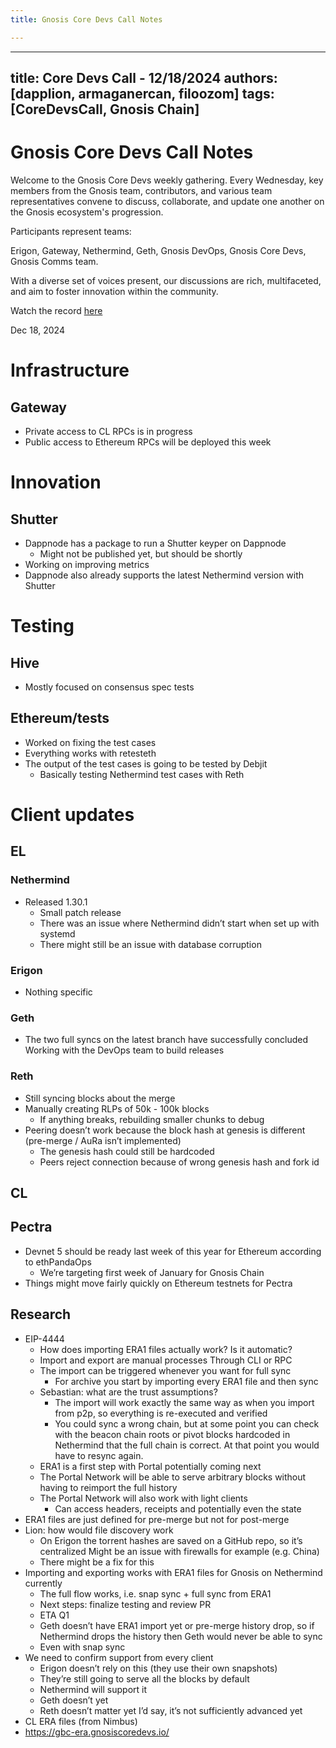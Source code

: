 ```yaml
---
title: Gnosis Core Devs Call Notes

---
```


---
title: Core Devs Call - 12/18/2024
authors: [dapplion, armaganercan, filoozom]
tags: [CoreDevsCall, Gnosis Chain]
---

# Gnosis Core Devs Call Notes

Welcome to the Gnosis Core Devs weekly gathering. Every Wednesday, key members from the Gnosis team, contributors, and various team representatives convene to discuss, collaborate, and update one another on the Gnosis ecosystem's progression.

Participants represent teams:

Erigon, Gateway, Nethermind, Geth, Gnosis DevOps, Gnosis Core Devs, Gnosis Comms team.

With a diverse set of voices present, our discussions are rich, multifaceted, and aim to foster innovation within the community.

Watch the record [here](https://www.youtube.com/watch?v=q9DpEEsAl84&t=3s)

Dec 18, 2024

# Infrastructure
## Gateway
* Private access to CL RPCs is in progress
* Public access to Ethereum RPCs will be deployed this week


# Innovation
## Shutter
* Dappnode has a package to run a Shutter keyper on Dappnode
  * Might not be published yet, but should be shortly
* Working on improving metrics
* Dappnode also already supports the latest Nethermind version with Shutter

 
# Testing
## Hive
 * Mostly focused on consensus spec tests

## Ethereum/tests
* Worked on fixing the test cases
* Everything works with retesteth
* The output of the test cases is going to be tested by Debjit
  * Basically testing Nethermind test cases with Reth


# Client updates
## EL
### Nethermind
* Released 1.30.1
  * Small patch release
  * There was an issue where Nethermind didn’t start when set up with systemd
  * There might still be an issue with database corruption

### Erigon
* Nothing specific

### Geth
* The two full syncs on the latest branch have successfully concluded
Working with the DevOps team to build releases

### Reth
* Still syncing blocks about the merge
* Manually creating RLPs of 50k - 100k blocks
  * If anything breaks, rebuilding smaller chunks to debug
* Peering doesn’t work because the block hash at genesis is different (pre-merge / AuRa isn’t implemented)
  * The genesis hash could still be hardcoded
  * Peers reject connection because of wrong genesis hash and fork id

## CL

## Pectra
* Devnet 5 should be ready last week of this year for Ethereum according to ethPandaOps
  * We’re targeting first week of January for Gnosis Chain
* Things might move fairly quickly on Ethereum testnets for Pectra
## Research
* EIP-4444
  * How does importing ERA1 files actually work? Is it automatic?
  * Import and export are manual processes
Through CLI or RPC
  * The import can be triggered whenever you want for full sync
    * For archive you start by importing every ERA1 file and then sync
  * Sebastian: what are the trust assumptions?
    * The import will work exactly the same way as when you import from p2p, so everything is re-executed and verified
    * You could sync a wrong chain, but at some point you can check with the beacon chain roots or pivot blocks hardcoded in Nethermind that the full chain is correct. At that point you would have to resync again.
  * ERA1 is a first step with Portal potentially coming next
   * The Portal Network will be able to serve arbitrary blocks without having to reimport the full history
   * The Portal Network will also work with light clients
     * Can access headers, receipts and potentially even the state
 * ERA1 files are just defined for pre-merge but not for post-merge
 * Lion: how would file discovery work
   * On Erigon the torrent hashes are saved on a GitHub repo, so it’s centralized
Might be an issue with firewalls for example (e.g. China) 
    * There might be a fix for this
* Importing and exporting works with ERA1 files for Gnosis on Nethermind currently
  * The full flow works, i.e. snap sync + full sync from ERA1
  * Next steps: finalize testing and review PR
  * ETA Q1
  * Geth doesn’t have ERA1 import yet or pre-merge history drop, so if Nethermind drops the history then Geth would never be able to sync
   * Even with snap sync
 * We need to confirm support from every client
   * Erigon doesn’t rely on this (they use their own snapshots)
    * They’re still going to serve all the blocks by default
    * Nethermind will support it
    * Geth doesn’t yet
    * Reth doesn’t matter yet I’d say, it’s not sufficiently advanced yet
* CL ERA files (from Nimbus)
* https://gbc-era.gnosiscoredevs.io/























































